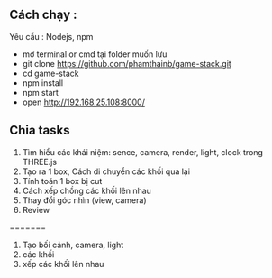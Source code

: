 ## Cách chạy :

Yêu cầu : Nodejs, npm

- mở terminal or cmd tại folder muốn lưu
- git clone https://github.com/phamthainb/game-stack.git
- cd game-stack
- npm install
- npm start
- open http://192.168.25.108:8000/

## Chia tasks

1. Tìm hiểu các khái niệm: sence, camera, render, light, clock trong THREE.js
2. Tạo ra 1 box, Cách di chuyển các khối qua lại
3. Tính toán 1 box bị cut
4. Cách xếp chồng các khối lên nhau
5. Thay đổi góc nhìn (view, camera)
6. Review

=======

1. Tạo bối cảnh, camera, light
2. các khối
3. xếp các khối lên nhau
